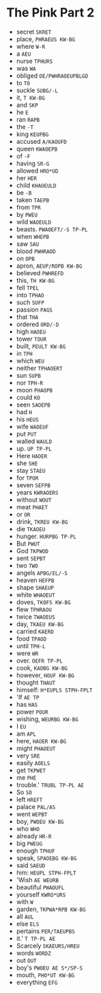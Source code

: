 # The Pink Part 2

* secret `SKRET`
* place, `PHRAEUS KW-BG`
* where `W-R`
* a `AEU`
* nurse `TPHURS`
* was `WA`
* obliged `OE/PWHRAOEUPBLGD`
* to `TO`
* suckle `SUBG/-L`
* it, `T KW-BG`
* and `SKP`
* he `E`
* ran `RAPB`
* the `-T`
* king `KEUPBG`
* accused `A/KAOUFD`
* queen `KWAOEPB`
* of `-F`
* having `SR-G`
* allowed `HRO*UD`
* her `HER`
* child `KHAOEULD`
* be `-B`
* taken `TAEPB`
* from `TPR`
* by `PWEU`
* wild `WAOEULD`
* beasts. `PWAOEFT/-S TP-PL`
* when `WHEPB`
* saw `SAU`
* blood `PWHRAOD`
* on `OPB`
* apron, `AEUP/ROPB KW-BG`
* believed `PWHREFD`
* this, `TH KW-BG`
* fell `TPEL`
* into `TPHAO`
* such `SUFP`
* passion `PAGS`
* that `THA`
* ordered `ORD/-D`
* high `HAOEU`
* tower `TOUR`
* built, `PEULT KW-BG`
* in `TPH`
* which `WEU`
* neither `TPHAOERT`
* sun `SUPB`
* nor `TPH-R`
* moon `PHAOPB`
* could `KO`
* seen `SAOEPB`
* had `H`
* his `HEUS`
* wife `WAOEUF`
* put `PUT`
* walled `WAULD`
* up. `UP TP-PL`
* Here `HAOER`
* she `SHE`
* stay `STAEU`
* for `TPOR`
* seven `SEFPB`
* years `KWRAOERS`
* without `WOUT`
* meat `PHAET`
* or `OR`
* drink, `TKREU KW-BG`
* die `TKAOEU`
* hunger. `HURPBG TP-PL`
* But `PWUT`
* God `TKPWOD`
* sent `SEPBT`
* two `TWO`
* angels `APBG/EL/-S`
* heaven `HEFPB`
* shape `SHAEUP`
* white `WHAOEUT`
* doves, `TKOFS KW-BG`
* flew `TPHRAOU`
* twice `TWAOEUS`
* day, `TKAEU KW-BG`
* carried `KAERD`
* food `TPAOD`
* until `TPH-L`
* were `WR`
* over. `OEFR TP-PL`
* cook, `KAOBG KW-BG`
* however, `HOUF KW-BG`
* thought `THAUT`
* himself: `H*EUPLS STPH-FPLT`
* 'If `AE TP`
* has `HAS`
* power `POUR`
* wishing, `WEURBG KW-BG`
* I `EU`
* am `APL`
* here, `HAOER KW-BG`
* might `PHAOEUT`
* very `SRE`
* easily `AOELS`
* get `TKPWET`
* me `PHE`
* trouble.' `TRUBL TP-PL AE`
* So `SO`
* left `HREFT`
* palace `PAL/AS`
* went `WEPBT`
* boy, `PWOEU KW-BG`
* who `WHO`
* already `HR-R`
* big `PWEUG`
* enough `TPHUF`
* speak, `SPAOEBG KW-BG`
* said `SAEUD`
* him: `HEUPL STPH-FPLT`
* 'Wish `AE WEURB`
* beautiful `PWAOUFL`
* yourself `KWRO*URS`
* with `W`
* garden, `TKPWA*RPB KW-BG`
* all `AUL`
* else `ELS`
* pertains `PER/TAEUPBS`
* it.' `T TP-PL AE`
* Scarcely `SKAEURS/HREU`
* words `WORDZ`
* out `OUT`
* boy's `PWOEU AE S*/SP-S`
* mouth, `PHO*UT KW-BG`
* everything `EFG`
